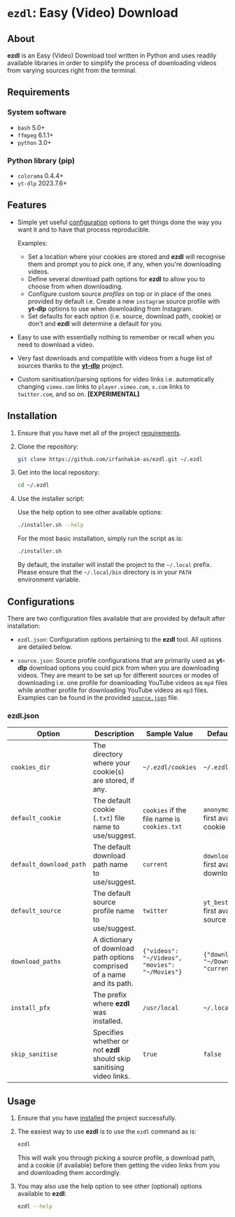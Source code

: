 # `ezdl`: Easy (Video) Download

## About

**ezdl** is an Easy (Video) Download tool written in Python and uses readily available libraries in order to simplify the process of downloading videos from varying sources right from the terminal.

## Requirements

### System software

- `bash` 5.0+
- `ffmpeg` 6.1.1+
- `python` 3.0+

### Python library (pip)

- `colorama` 0.4.4+
- `yt-dlp` 2023.7.6+

## Features

- Simple yet useful [configuration](#configurations) options to get things done the way you want it and to have that process reproducible.

    Examples:

    - Set a location where your cookies are stored and **ezdl** will recognise them and prompt you to pick one, if any, when you're downloading videos.
    - Define several download path options for **ezdl** to allow you to choose from when downloading.
    - Configure custom source _profiles_ on top or in place of the ones provided by default i.e. Create a new `instagram` source profile with **yt-dlp** options to use when downloading from Instagram.
    - Set defaults for each option (i.e. source, download path, cookie) or don't and **ezdl** will determine a default for you.

- Easy to use with essentially nothing to remember or recall when you need to download a video.
- Very fast downloads and compatible with videos from a huge list of sources thanks to the [**yt-dlp**](https://github.com/yt-dlp/yt-dlp) project.
- Custom sanitisation/parsing options for video links i.e. automatically changing `vimeo.com` links to `player.vimeo.com`, `x.com` links to `twitter.com`, and so on. **[EXPERIMENTAL]**

## Installation

1. Ensure that you have met all of the project [requirements](#requirements).

2. Clone the repository:

    ```sh
    git clone https://github.com/irfanhakim-as/ezdl.git ~/.ezdl
    ```

3. Get into the local repository:

    ```sh
    cd ~/.ezdl
    ```

4. Use the installer script:

    Use the help option to see other available options:

    ```sh
    ./installer.sh --help
    ```

    For the most basic installation, simply run the script as is:

    ```sh
    ./installer.sh
    ```

    By default, the installer will install the project to the `~/.local` prefix. Please ensure that the `~/.local/bin` directory is in your `PATH` environment variable.

## Configurations

There are two configuration files available that are provided by default after installation:

- `ezdl.json`: Configuration options pertaining to the **ezdl** tool. All options are detailed below.

- `source.json`: Source profile configurations that are primarily used as **yt-dlp** download options you could pick from when you are downloading videos. They are meant to be set up for different sources or modes of downloading i.e. one profile for downloading YouTube videos as `mp4` files while another profile for downloading YouTube videos as `mp3` files. Examples can be found in the provided [`source.json`](config/source.json) file.

### ezdl.json

| **Option** | **Description** | **Sample Value** | **Default Value** |
| --- | --- | --- | --- |
| `cookies_dir` | The directory where your cookie(s) are stored, if any. | `~/.ezdl/cookies` | `~/.ezdl/cookies` |
| `default_cookie` | The default cookie (`.txt`) file name to use/suggest. | `cookies` if the file name is `cookies.txt` | `anonymous` or the first available cookie if any |
| `default_download_path` | The default download path name to use/suggest. | `current` | `downloads` or the first available download path |
| `default_source` | The default source profile name to use/suggest. | `twitter` | `yt_best` or the first available source profile |
| `download_paths` | A dictionary of download path options comprised of a name and its path. | `{"videos": "~/Videos", "movies": "~/Movies"}` | `{"downloads": "~/Downloads", "current": "."}` |
| `install_pfx` | The prefix where **ezdl** was installed. | `/usr/local` | `~/.local` |
| `skip_sanitise` | Specifies whether or not **ezdl** should skip sanitising video links. | `true` | `false` |

## Usage

1. Ensure that you have [installed](#installation) the project successfully.

2. The easiest way to use **ezdl** is to use the `ezdl` command as is:

    ```sh
    ezdl
    ```

    This will walk you through picking a source profile, a download path, and a cookie (if available) before then getting the video links from you and downloading them accordingly.

3. You may also use the help option to see other (optional) options available to **ezdl**:

    ```sh
    ezdl --help
    ```
